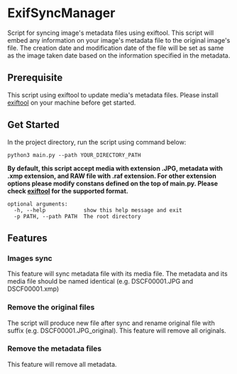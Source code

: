 # ExifSyncManager

Script for syncing image's metadata files using exiftool. This script will embed any information on your image's metadata file to the original image's file. The creation date and modification date of the file will be set as same as the image taken date based on the information specified in the metadata.

## Prerequisite

This script using exiftool to update media's metadata files. Please install [exiftool](https://exiftool.org) on your machine before get started.

## Get Started

In the project directory, run the script using command below:

```
python3 main.py --path YOUR_DIRECTORY_PATH
```

**By default, this script accept media with extension .JPG, metadata with .xmp extension, and RAW file with .raf extension. For other extension options please modify constans defined on the top of main.py. Please check [exiftool](https://exiftool.org) for the supported format.**

```
optional arguments:
  -h, --help            show this help message and exit
  -p PATH, --path PATH  The root directory
```

## Features

### Images sync

This feature will sync metadata file with its media file. The metadata and its media file should be named identical (e.g. DSCF00001.JPG and DSCF00001.xmp)

### Remove the original files

The script will produce new file after sync and rename original file with suffix (e.g. DSCF00001.JPG_original). This feature will remove all originals.

### Remove the metadata files

This feature will remove all metadata.

